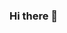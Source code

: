 ### Hi there 👋

<!--
**giathanh/giathanh** is a ✨ _special_ ✨ repository because its `README.md` (this file) appears on your GitHub profile.


- I'm **Thanh**. I'm a PHP developer.
Here are some ideas to get you started:

- 🔭 I’m currently working on ...
- 🌱 I’m currently learning ...
- 👯 I’m looking to collaborate on ...
- 🤔 I’m looking for help with ...
- 💬 Ask me about ...
- 📫 How to reach me: ...
- 😄 Pronouns: ...
- ⚡ Fun fact: ...
-->
